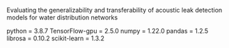 Evaluating the generalizability and transferability of acoustic leak detection models for water distribution networks

python = 3.8.7 
TensorFlow-gpu = 2.5.0 
numpy = 1.22.0 
pandas = 1.2.5 
librosa = 0.10.2 
scikit-learn = 1.3.2
